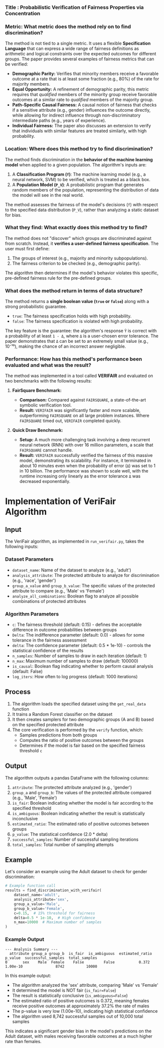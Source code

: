 ### Title : Probabilistic Verification of Fairness Properties via Concentration

### **Metric: What metric does the method rely on to find discrimination?**

The method is not tied to a single metric. It uses a flexible **Specification Language** that can express a wide range of fairness definitions as arithmetic and logical constraints over the expected outcomes for different groups. The paper provides several examples of fairness metrics that can be verified:

*   **Demographic Parity:** Verifies that minority members receive a favorable outcome at a rate that is at least some fraction (e.g., 80%) of the rate for majority members.
*   **Equal Opportunity:** A refinement of demographic parity, this metric requires that *qualified* members of the minority group receive favorable outcomes at a similar rate to *qualified* members of the majority group.
*   **Path-Specific Causal Fairness:** A causal notion of fairness that checks if a sensitive attribute (e.g., gender) influences the outcome directly, while allowing for indirect influence through non-discriminatory intermediate paths (e.g., years of experience).
*   **Individual Fairness:** The paper also discusses an extension to verify that individuals with similar features are treated similarly, with high probability.

### **Location: Where does this method try to find discrimination?**

The method finds discrimination in the **behavior of the machine learning model** when applied to a given population. The algorithm's inputs are:
1.  A **Classification Program (`f`)**: The machine learning model (e.g., a neural network, SVM) to be verified, which is treated as a black box.
2.  A **Population Model (`P_V`)**: A probabilistic program that generates random members of the population, representing the distribution of data the model will see in the real world.

The method assesses the fairness of the model's decisions (`f`) with respect to the specified data distribution (`P_V`), rather than analyzing a static dataset for bias.

### **What they find: What exactly does this method try to find?**

The method does not "discover" which groups are discriminated against from scratch. Instead, it **verifies a user-defined fairness specification**. The user must first define:
1.  The groups of interest (e.g., majority and minority subpopulations).
2.  The fairness criterion to be checked (e.g., demographic parity).

The algorithm then determines if the model's behavior violates this specific, pre-defined fairness rule for the pre-defined groups.

### **What does the method return in terms of data structure?**

The method returns a **single boolean value (`true` or `false`)** along with a strong probabilistic guarantee.

*   `true`: The fairness specification holds with high probability.
*   `false`: The fairness specification is violated with high probability.

The key feature is the guarantee: the algorithm's response `Ŷ` is correct with a probability of at least `1 - Δ`, where `Δ` is a user-chosen error tolerance. The paper demonstrates that `Δ` can be set to an extremely small value (e.g., 10⁻¹⁰), making the chance of an incorrect answer negligible.

### **Performance: How has this method's performance been evaluated and what was the result?**

The method was implemented in a tool called **VERIFAIR** and evaluated on two benchmarks with the following results:

1.  **FairSquare Benchmark:**
    *   **Comparison:** Compared against `FAIRSQUARE`, a state-of-the-art symbolic verification tool.
    *   **Result:** `VERIFAIR` was significantly faster and more scalable, outperforming `FAIRSQUARE` on all large problem instances. Where `FAIRSQUARE` timed out, `VERIFAIR` completed quickly.

2.  **Quick Draw Benchmark:**
    *   **Setup:** A much more challenging task involving a deep recurrent neural network (RNN) with over 16 million parameters, a scale that `FAIRSQUARE` cannot handle.
    *   **Result:** `VERIFAIR` successfully verified the fairness of this massive model, demonstrating its scalability. For instance, it terminated in about 10 minutes even when the probability of error (`Δ`) was set to 1 in 10 billion. The performance was shown to scale well, with the runtime increasing only linearly as the error tolerance `Δ` was decreased exponentially.

# Implementation of VeriFair Algorithm

## Input

The VeriFair algorithm, as implemented in `run_verifair.py`, takes the following inputs:

### Dataset Parameters

* `dataset_name`: Name of the dataset to analyze (e.g., 'adult')
* `analysis_attribute`: The protected attribute to analyze for discrimination (e.g., 'race', 'gender')
* `group_a_value` and `group_b_value`: The specific values of the protected attribute to compare (e.g., 'Male' vs 'Female')
* `analyze_all_combinations`: Boolean flag to analyze all possible combinations of protected attributes

### Algorithm Parameters

* `c`: The fairness threshold (default: 0.15) - defines the acceptable difference in outcome probabilities between groups
* `Delta`: The indifference parameter (default: 0.0) - allows for some tolerance in the fairness assessment
* `delta`: The confidence parameter (default: 0.5 * 1e-10) - controls the statistical confidence of the results
* `n_samples`: Number of samples to draw in each iteration (default: 1)
* `n_max`: Maximum number of samples to draw (default: 100000)
* `is_causal`: Boolean flag indicating whether to perform causal analysis (default: False)
* `log_iters`: How often to log progress (default: 1000 iterations)

## Process

1. The algorithm loads the specified dataset using the `get_real_data` function
2. It trains a Random Forest classifier on the dataset
3. It then creates samplers for two demographic groups (A and B) based on the specified protected attribute
4. The core verification is performed by the `verify` function, which:
   * Samples predictions from both groups
   * Computes the ratio of positive outcomes between the groups
   * Determines if the model is fair based on the specified fairness threshold `c`

## Output

The algorithm outputs a pandas DataFrame with the following columns:

1. `attribute`: The protected attribute analyzed (e.g., 'gender')
2. `group_a` and `group_b`: The values of the protected attribute compared (e.g., 'Male', 'Female')
3. `is_fair`: Boolean indicating whether the model is fair according to the specified threshold
4. `is_ambiguous`: Boolean indicating whether the result is statistically inconclusive
5. `estimated_ratio`: The estimated ratio of positive outcomes between groups
6. `p_value`: The statistical confidence (2.0 * delta)
7. `successful_samples`: Number of successful sampling iterations
8. `total_samples`: Total number of sampling attempts

## Example

Let's consider an example using the Adult dataset to check for gender discrimination:

```python
# Example function call
results = find_discrimination_with_verifair(
    dataset_name='adult',
    analysis_attribute='sex',
    group_a_value='Male',
    group_b_value='Female',
    c=0.15,  # 15% threshold for fairness
    delta=0.5 * 1e-10,  # High confidence
    n_max=10000  # Maximum number of samples
)
```

### Example Output

```
--- Analysis Summary ---
  attribute group_a group_b  is_fair  is_ambiguous  estimated_ratio    p_value  successful_samples  total_samples
0       sex    Male  Female    False         False           0.372  1.00e-10               8742          10000
```

In this example output:

* The algorithm analyzed the 'sex' attribute, comparing 'Male' vs 'Female'
* It determined the model is NOT fair (`is_fair=False`)
* The result is statistically conclusive (`is_ambiguous=False`)
* The estimated ratio of positive outcomes is 0.372, meaning females receive positive outcomes at approximately 37.2% the rate of males
* The p-value is very low (1.00e-10), indicating high statistical confidence
* The algorithm used 8,742 successful samples out of 10,000 total samples

This indicates a significant gender bias in the model's predictions on the Adult dataset, with males receiving favorable outcomes at a much higher rate than females.

